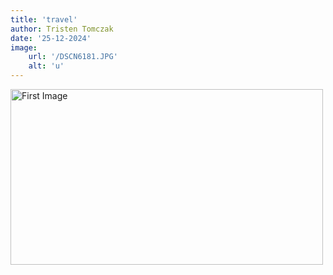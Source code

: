 ```yaml
---
title: 'travel'
author: Tristen Tomczak
date: '25-12-2024'
image:
    url: '/DSCN6181.JPG'
    alt: 'u'
---
```


<d class="center">
  <img class="pro-img" width="500px" height="281" src="/DSCN5916.JPG" alt="First Image" />
</d>